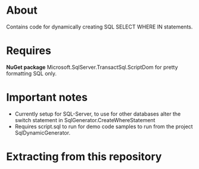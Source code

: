 ﻿# About

Contains code for dynamically creating SQL SELECT WHERE IN statements.


# Requires

**NuGet package** Microsoft.SqlServer.TransactSql.ScriptDom for pretty formatting SQL only.

# Important notes

* Currently setup for SQL-Server, to use for other databases alter the switch statement in SqlGenerator.CreateWhereStatement
* Requires script.sql to run for demo code samples to run from the project SqlDynamicGenerator.

# Extracting from this repository

